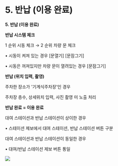 # 5. 반납 (이용 완료)

**5. 반납 (이용 완료)**

**반납 시스템 체크**

1 순위 시동 체크 → 2 순위 차량 문 체크

• 시동이 켜져 있는 경우 [문열기] [문잠그기]

• 시동은 꺼져있지만 차량 문이 열려있는 경우 [문잠그기]

**반납 (위치 입력, 촬영)**

주차한 장소가 '기계식주차장'인 경우

주차장 층수, 상세위치 입력, 사진 촬영 미 노출 처리

**반납 완료 = 이용 완료**

대여 스테이션과 반납 스테이션이 상이한 경우

• 스테이션 제보에서 대여 스테이션, 반납 스테이션 버튼 구분

대여 스테이션과 반납 스테이션이 동일한 경우

• 대여/반납 스테이션 제보 버튼 통일

![](https://kakaomobilitysupport.zendesk.com/hc/article_attachments/34343964973465)